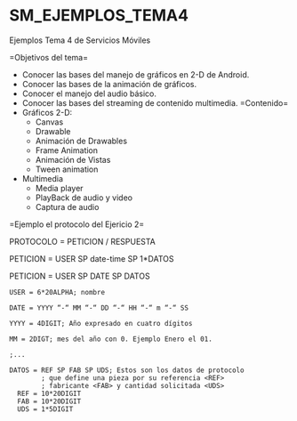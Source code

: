 # SM_EJEMPLOS_TEMA4
Ejemplos Tema 4 de Servicios Móviles

=Objetivos del tema=
- Conocer las bases del manejo de gráficos en 2-D de Android.
- Conocer las bases de la animación de gráficos.
- Conocer el manejo del audio básico.
- Conocer las bases del streaming de contenido multimedia.
=Contenido=
- Gráficos 2-D:
  - Canvas
  - Drawable
  - Animación de Drawables
  - Frame Animation
  - Animación de Vistas
  - Tween animation
- Multimedia
  - Media player
  - PlayBack de audio y video
  - Captura de audio


=Ejemplo el protocolo del Ejericio 2=

PROTOCOLO = PETICION / RESPUESTA

  PETICION = USER SP date-time SP 1*DATOS
  
  PETICION = USER SP DATE SP DATOS
  
    USER = 6*20ALPHA; nombre
    
    DATE = YYYY “-“ MM “-“ DD “-“ HH “-“ m “-“ SS
    
    YYYY = 4DIGIT; Año expresado en cuatro dígitos
    
    MM = 2DIGT; mes del año con 0. Ejemplo Enero el 01.
    
    ;...

    DATOS = REF SP FAB SP UDS; Estos son los datos de protocolo 
			; que define una pieza por su referencia <REF>
			; fabricante <FAB> y cantidad solicitada <UDS>
      REF = 10*20DIGIT
      FAB = 10*20DIGIT
      UDS = 1*5DIGIT
